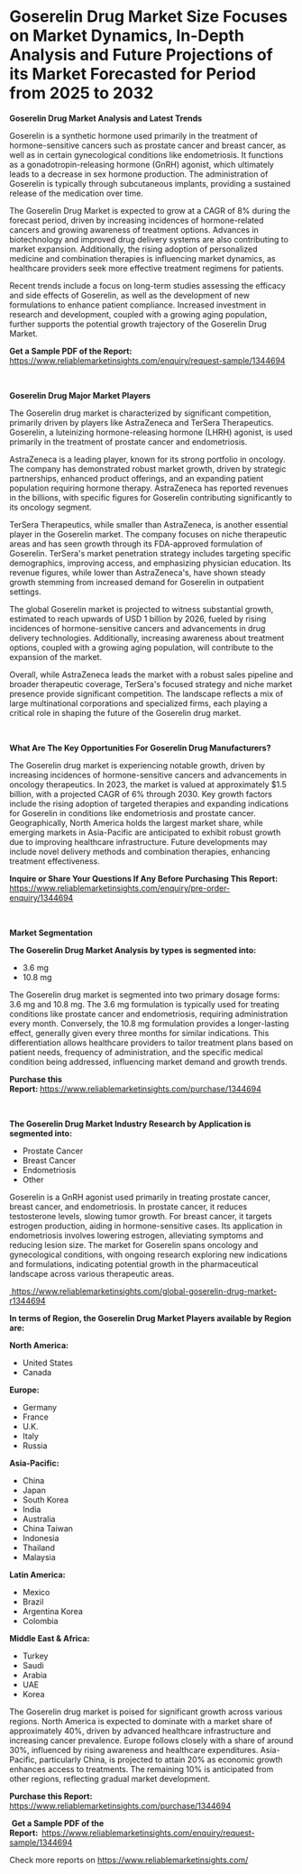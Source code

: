 <p><h1>Goserelin Drug Market Size Focuses on Market Dynamics, In-Depth Analysis and Future Projections of its Market Forecasted for Period from 2025 to 2032</h1></p><p><strong>Goserelin Drug Market Analysis and Latest Trends</strong></p>
<p><p>Goserelin is a synthetic hormone used primarily in the treatment of hormone-sensitive cancers such as prostate cancer and breast cancer, as well as in certain gynecological conditions like endometriosis. It functions as a gonadotropin-releasing hormone (GnRH) agonist, which ultimately leads to a decrease in sex hormone production. The administration of Goserelin is typically through subcutaneous implants, providing a sustained release of the medication over time.</p><p>The Goserelin Drug Market is expected to grow at a CAGR of 8% during the forecast period, driven by increasing incidences of hormone-related cancers and growing awareness of treatment options. Advances in biotechnology and improved drug delivery systems are also contributing to market expansion. Additionally, the rising adoption of personalized medicine and combination therapies is influencing market dynamics, as healthcare providers seek more effective treatment regimens for patients.</p><p>Recent trends include a focus on long-term studies assessing the efficacy and side effects of Goserelin, as well as the development of new formulations to enhance patient compliance. Increased investment in research and development, coupled with a growing aging population, further supports the potential growth trajectory of the Goserelin Drug Market.</p></p>
<p><strong>Get a Sample PDF of the Report:&nbsp;</strong> <a href="https://www.reliablemarketinsights.com/enquiry/request-sample/1344694?utm_campaign=1937&utm_medium=2&utm_source=Github&utm_content=ia&utm_term=24032025&utm_id=goserelin-drug">https://www.reliablemarketinsights.com/enquiry/request-sample/1344694</a></p>
<p>&nbsp;</p>
<p><strong>Goserelin Drug Major Market Players</strong></p>
<p><p>The Goserelin drug market is characterized by significant competition, primarily driven by players like AstraZeneca and TerSera Therapeutics. Goserelin, a luteinizing hormone-releasing hormone (LHRH) agonist, is used primarily in the treatment of prostate cancer and endometriosis.</p><p>AstraZeneca is a leading player, known for its strong portfolio in oncology. The company has demonstrated robust market growth, driven by strategic partnerships, enhanced product offerings, and an expanding patient population requiring hormone therapy. AstraZeneca has reported revenues in the billions, with specific figures for Goserelin contributing significantly to its oncology segment.</p><p>TerSera Therapeutics, while smaller than AstraZeneca, is another essential player in the Goserelin market. The company focuses on niche therapeutic areas and has seen growth through its FDA-approved formulation of Goserelin. TerSera's market penetration strategy includes targeting specific demographics, improving access, and emphasizing physician education. Its revenue figures, while lower than AstraZeneca's, have shown steady growth stemming from increased demand for Goserelin in outpatient settings.</p><p>The global Goserelin market is projected to witness substantial growth, estimated to reach upwards of USD 1 billion by 2026, fueled by rising incidences of hormone-sensitive cancers and advancements in drug delivery technologies. Additionally, increasing awareness about treatment options, coupled with a growing aging population, will contribute to the expansion of the market.</p><p>Overall, while AstraZeneca leads the market with a robust sales pipeline and broader therapeutic coverage, TerSera's focused strategy and niche market presence provide significant competition. The landscape reflects a mix of large multinational corporations and specialized firms, each playing a critical role in shaping the future of the Goserelin drug market.</p></p>
<p>&nbsp;</p>
<p><strong>What Are The Key Opportunities For Goserelin Drug Manufacturers?</strong></p>
<p><p>The Goserelin drug market is experiencing notable growth, driven by increasing incidences of hormone-sensitive cancers and advancements in oncology therapeutics. In 2023, the market is valued at approximately $1.5 billion, with a projected CAGR of 6% through 2030. Key growth factors include the rising adoption of targeted therapies and expanding indications for Goserelin in conditions like endometriosis and prostate cancer. Geographically, North America holds the largest market share, while emerging markets in Asia-Pacific are anticipated to exhibit robust growth due to improving healthcare infrastructure. Future developments may include novel delivery methods and combination therapies, enhancing treatment effectiveness.</p></p>
<p><strong>Inquire or Share Your Questions If Any Before Purchasing This Report:</strong> <a href="https://www.reliablemarketinsights.com/enquiry/pre-order-enquiry/1344694?utm_campaign=1937&utm_medium=2&utm_source=Github&utm_content=ia&utm_term=24032025&utm_id=goserelin-drug">https://www.reliablemarketinsights.com/enquiry/pre-order-enquiry/1344694</a></p>
<p>&nbsp;</p>
<p><strong>Market Segmentation</strong></p>
<p><strong>The Goserelin Drug Market Analysis by types is segmented into:</strong></p>
<p><ul><li>3.6 mg</li><li>10.8 mg</li></ul></p>
<p><p>The Goserelin drug market is segmented into two primary dosage forms: 3.6 mg and 10.8 mg. The 3.6 mg formulation is typically used for treating conditions like prostate cancer and endometriosis, requiring administration every month. Conversely, the 10.8 mg formulation provides a longer-lasting effect, generally given every three months for similar indications. This differentiation allows healthcare providers to tailor treatment plans based on patient needs, frequency of administration, and the specific medical condition being addressed, influencing market demand and growth trends.</p></p>
<p><strong>Purchase this Report:&nbsp;</strong><a href="https://www.reliablemarketinsights.com/purchase/1344694?utm_campaign=1937&utm_medium=2&utm_source=Github&utm_content=ia&utm_term=24032025&utm_id=goserelin-drug">https://www.reliablemarketinsights.com/purchase/1344694</a></p>
<p>&nbsp;</p>
<p><strong>The Goserelin Drug Market Industry Research by Application is segmented into:</strong></p>
<p><ul><li>Prostate Cancer</li><li>Breast Cancer</li><li>Endometriosis</li><li>Other</li></ul></p>
<p><p>Goserelin is a GnRH agonist used primarily in treating prostate cancer, breast cancer, and endometriosis. In prostate cancer, it reduces testosterone levels, slowing tumor growth. For breast cancer, it targets estrogen production, aiding in hormone-sensitive cases. Its application in endometriosis involves lowering estrogen, alleviating symptoms and reducing lesion size. The market for Goserelin spans oncology and gynecological conditions, with ongoing research exploring new indications and formulations, indicating potential growth in the pharmaceutical landscape across various therapeutic areas.</p></p>
<p><a href="https://www.reliablemarketinsights.com/global-goserelin-drug-market-r1344694?utm_campaign=1937&utm_medium=2&utm_source=Github&utm_content=ia&utm_term=24032025&utm_id=goserelin-drug">&nbsp;https://www.reliablemarketinsights.com/global-goserelin-drug-market-r1344694</a></p>
<p><strong>In terms of Region, the Goserelin Drug Market Players available by Region are:</strong></p>
<p>
    <p> <strong> North America: </strong>
        <ul>
            <li>United States</li>
            <li>Canada</li>
        </ul>
        </p> 
    <p> <strong> Europe: </strong>
        <ul>
            <li>Germany</li>
            <li>France</li>
            <li>U.K.</li>
            <li>Italy</li>
            <li>Russia</li>
        </ul>
        </p> 
    <p> <strong> Asia-Pacific: </strong>
        <ul>
            <li>China</li>
            <li>Japan</li>
            <li>South Korea</li>
            <li>India</li>
            <li>Australia</li>
            <li>China Taiwan</li>
            <li>Indonesia</li>
            <li>Thailand</li>
            <li>Malaysia</li>
        </ul>
        </p> 
    <p> <strong> Latin America: </strong>
        <ul>
            <li>Mexico</li>
            <li>Brazil</li>
            <li>Argentina Korea</li>
            <li>Colombia</li>
        </ul>
        </p> 
    <p> <strong> Middle East & Africa: </strong>
        <ul>
            <li>Turkey</li>
            <li>Saudi</li>
            <li>Arabia</li>
            <li>UAE</li>
            <li>Korea</li>
        </ul>
    </p>
    </p>
<p><p>The Goserelin drug market is poised for significant growth across various regions. North America is expected to dominate with a market share of approximately 40%, driven by advanced healthcare infrastructure and increasing cancer prevalence. Europe follows closely with a share of around 30%, influenced by rising awareness and healthcare expenditures. Asia-Pacific, particularly China, is projected to attain 20% as economic growth enhances access to treatments. The remaining 10% is anticipated from other regions, reflecting gradual market development.</p></p>
<p><strong>Purchase this Report: </strong><a href="https://www.reliablemarketinsights.com/purchase/1344694?utm_campaign=1937&utm_medium=2&utm_source=Github&utm_content=ia&utm_term=24032025&utm_id=goserelin-drug">https://www.reliablemarketinsights.com/purchase/1344694</a></p>
<p>&nbsp;<strong>Get a Sample PDF of the Report:&nbsp;&nbsp;</strong><a href="https://www.reliablemarketinsights.com/enquiry/request-sample/1344694?utm_campaign=1937&utm_medium=2&utm_source=Github&utm_content=ia&utm_term=24032025&utm_id=goserelin-drug">https://www.reliablemarketinsights.com/enquiry/request-sample/1344694</a></p>
<p><strong></strong></p>
<p>Check more reports on <a href="https://www.reliablemarketinsights.com/?utm_campaign=1937&utm_medium=2&utm_source=Github&utm_content=ia&utm_term=24032025&utm_id=goserelin-drug">https://www.reliablemarketinsights.com/</a></p>